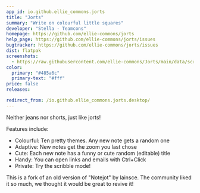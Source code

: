 ```yaml
---
app_id: io.github.ellie_commons.jorts
title: "Jorts"
summary: "Write on colourful little squares"
developer: "Stella - Teamcons"
homepage: https://github.com/ellie-commons/jorts
help_page: https://github.com/ellie-commons/jorts/issues
bugtracker: https://github.com/ellie-commons/jorts/issues
dist: flatpak
screenshots:
  - https://raw.githubusercontent.com/ellie-commons/Jorts/main/data/screenshots/default.png
color:
  primary: "#485a6c"
  primary-text: "#fff"
price: false
releases:

redirect_from: /io.github.ellie_commons.jorts.desktop/
---
```


<p>Neither jeans nor shorts, just like jorts!</p>
<p>Features include:</p>
<ul>
<li>Colourful: Ten pretty themes. Any new note gets a random one</li>
<li>Adaptive: New notes get the zoom you last chose</li>
<li>Cute: Each new note has a funny or cute random (editable) title</li>
<li>Handy: You can open links and emails with Ctrl+Click</li>
<li>Private: Try the scribble mode!</li>
</ul>
<p>This is a fork of an old version of "Notejot" by lainsce. The community liked it so much, we thought it would be great to revive it!</p>